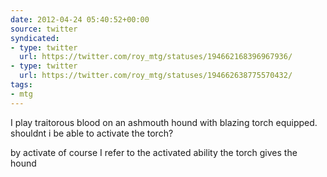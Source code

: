 ```yaml
---
date: 2012-04-24 05:40:52+00:00
source: twitter
syndicated:
- type: twitter
  url: https://twitter.com/roy_mtg/statuses/194662168396967936/
- type: twitter
  url: https://twitter.com/roy_mtg/statuses/194662638775570432/
tags:
- mtg
---
```


I play traitorous blood on an ashmouth hound with blazing torch equipped. shouldnt i be able to activate the torch?

by activate of course I refer to the activated ability the torch gives the hound